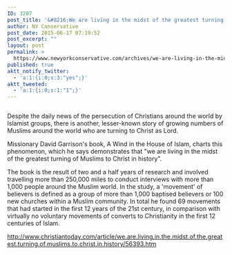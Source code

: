 ```yaml
---
ID: 3207
post_title: '&#8216;We are living in the midst of the greatest turning of #Muslims to #Christ in history&#8217; #Christianity'
author: NY Conservative
post_date: 2015-06-17 07:19:52
post_excerpt: ""
layout: post
permalink: >
  https://www.newyorkconservative.com/archives/we-are-living-in-the-midst-of-the-greatest-turning-of-muslims-to-christ-in-history-christianity/
published: true
aktt_notify_twitter:
  - 'a:1:{i:0;s:3:"yes";}'
aktt_tweeted:
  - 'a:1:{i:0;s:1:"1";}'
---
```

<p><img src="http://www.newyorkconservative.com/wp-content/uploads/2015/06/061715_1119_Weareliving1.jpg" alt="" />
	</p><p>Despite the daily news of the persecution of Christians around the world by Islamist groups, there is another, lesser-known story of growing numbers of Muslims around the world who are turning to Christ as Lord.
</p><p>Missionary David Garrison's book, A Wind in the House of Islam, charts this phenomenon, which he says demonstrates that "we are living in the midst of the greatest turning of Muslims to Christ in history".
</p><p>The book is the result of two and a half years of research and involved travelling more than 250,000 miles to conduct interviews with more than 1,000 people around the Muslim world. In the study, a 'movement' of believers is defined as a group of more than 1,000 baptised believers or 100 new churches within a Muslim community. In total he found 69 movements that had started in the first 12 years of the 21st century, in comparison with virtually no voluntary movements of converts to Christianity in the first 12 centuries of Islam.
</p><p><a href="http://www.christiantoday.com/article/we.are.living.in.the.midst.of.the.greatest.turning.of.muslims.to.christ.in.history/56393.htm">http://www.christiantoday.com/article/we.are.living.in.the.midst.of.the.greatest.turning.of.muslims.to.christ.in.history/56393.htm</a>
	</p>